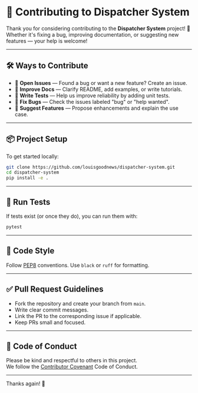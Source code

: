 # 🤝 Contributing to Dispatcher System

Thank you for considering contributing to the **Dispatcher System** project! 🎉  
Whether it's fixing a bug, improving documentation, or suggesting new features — your help is welcome!

---

## 🛠️ Ways to Contribute

- 💬 **Open Issues** — Found a bug or want a new feature? Create an issue.
- 📝 **Improve Docs** — Clarify README, add examples, or write tutorials.
- 🧪 **Write Tests** — Help us improve reliability by adding unit tests.
- 🔧 **Fix Bugs** — Check the issues labeled "bug" or "help wanted".
- 🚀 **Suggest Features** — Propose enhancements and explain the use case.

---

## 📦 Project Setup

To get started locally:

```bash
git clone https://github.com/louisgoodnews/dispatcher-system.git
cd dispatcher-system
pip install -e .
```

---

## 🧪 Run Tests

If tests exist (or once they do), you can run them with:

```bash
pytest
```

---

## 📑 Code Style

Follow [PEP8](https://peps.python.org/pep-0008/) conventions. Use `black` or `ruff` for formatting.

---

## ✅ Pull Request Guidelines

- Fork the repository and create your branch from `main`.
- Write clear commit messages.
- Link the PR to the corresponding issue if applicable.
- Keep PRs small and focused.

---

## 💌 Code of Conduct

Please be kind and respectful to others in this project.  
We follow the [Contributor Covenant](https://www.contributor-covenant.org/) Code of Conduct.

---

Thanks again! 🌟
